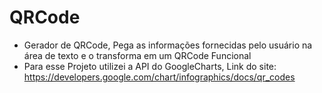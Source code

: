 # QRCode

- Gerador de QRCode, Pega as informações fornecidas pelo usuário na área de texto e o transforma em um QRCode Funcional
- Para esse Projeto utilizei a API do GoogleCharts, Link do site: https://developers.google.com/chart/infographics/docs/qr_codes
